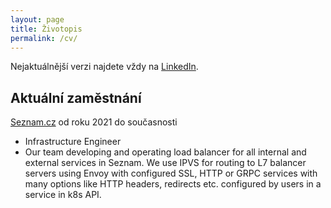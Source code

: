 ```yaml
---
layout: page
title: Životopis
permalink: /cv/
---
```


Nejaktuálnější verzi najdete vždy na [LinkedIn](https://www.linkedin.com/in/kgilich/).

## Aktuální zaměstnání
[Seznam.cz](https://o.seznam.cz/) od roku 2021 do současnosti
- Infrastructure Engineer
- Our team developing and operating load balancer for all internal and external services in Seznam. We use IPVS for routing to L7 balancer servers using Envoy with configured SSL, HTTP or GRPC services with many options like HTTP headers, redirects etc. configured by users in a service in k8s API.
